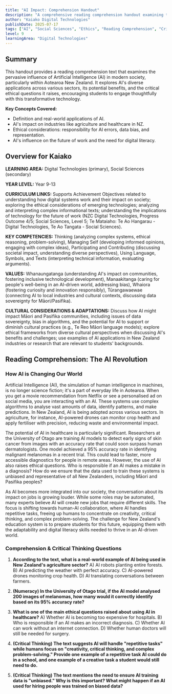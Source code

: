 ```yaml
---
title: "AI Impact: Comprehension Handout"
description: "A comprehensive reading comprehension handout examining the impact of Artificial Intelligence in Aotearoa, covering its use in agriculture and healthcare, as well as the ethical questions and future of work. Includes critical thinking and numeracy questions."
author: "Kaiako Digital Technologies"
publishDate: 2025-07-17
tags: ["AI", "Social Sciences", "Ethics", "Reading Comprehension", "Critical Thinking", "Numeracy", "Digital Technologies", "Aotearoa New Zealand Curriculum"]
level: 9
learningArea: "Digital Technologies"
---
```


## Summary

This handout provides a reading comprehension text that examines the pervasive influence of Artificial Intelligence (AI) in modern society, particularly within Aotearoa New Zealand. It explores AI's diverse applications across various sectors, its potential benefits, and the critical ethical questions it raises, encouraging students to engage thoughtfully with this transformative technology.

**Key Concepts Covered:**
*   Definition and real-world applications of AI.
*   AI's impact on industries like agriculture and healthcare in NZ.
*   Ethical considerations: responsibility for AI errors, data bias, and representation.
*   AI's influence on the future of work and the need for digital literacy.

## Overview for Kaiako

**LEARNING AREA:** Digital Technologies (primary), Social Sciences (secondary)

**YEAR LEVEL:** Year 9-13

**CURRICULUM LINKS:** Supports Achievement Objectives related to understanding how digital systems work and their impact on society; exploring the ethical considerations of emerging technologies; analyzing and interpreting complex informational texts; understanding the implications of technology for the future of work (NZC Digital Technologies, Progress Outcome 4/5; Social Sciences, Level 5; Te Mataiaho: Te Ao Hangarau - Digital Technologies, Te Ao Tangata - Social Sciences).

**KEY COMPETENCIES:** Thinking (analyzing complex systems, ethical reasoning, problem-solving), Managing Self (developing informed opinions, engaging with complex ideas), Participating and Contributing (discussing societal impact, understanding diverse perspectives), Using Language, Symbols, and Texts (interpreting technical information, evaluating arguments).

**VALUES:** Whanaungatanga (understanding AI's impact on communities, fostering inclusive technological development), Manaakitanga (caring for people's well-being in an AI-driven world, addressing bias), Whaiora (fostering curiosity and innovation responsibly), Tūrangawaewae (connecting AI to local industries and cultural contexts, discussing data sovereignty for Māori/Pasifika).

**CULTURAL CONSIDERATIONS & ADAPTATIONS:** Discuss how AI might impact Māori and Pasifika communities, including issues of data sovereignty, bias in algorithms, and the potential for AI to support or diminish cultural practices (e.g., Te Reo Māori language models); explore ethical frameworks from diverse cultural perspectives when discussing AI's benefits and challenges; use examples of AI applications in New Zealand industries or research that are relevant to students' backgrounds.

## Reading Comprehension: The AI Revolution

### How AI is Changing Our World

Artificial Intelligence (AI), the simulation of human intelligence in machines, is no longer science fiction; it's a part of everyday life in Aotearoa. When you get a movie recommendation from Netflix or see a personalised ad on social media, you are interacting with an AI. These systems use complex algorithms to analyse vast amounts of data, identify patterns, and make predictions. In New Zealand, AI is being adopted across various sectors. In agriculture, for instance, AI-powered drones can monitor crop health and apply fertiliser with precision, reducing waste and environmental impact.

The potential of AI in healthcare is particularly significant. Researchers at the University of Otago are training AI models to detect early signs of skin cancer from images with an accuracy rate that could soon surpass human dermatologists. One model achieved a 95% accuracy rate in identifying malignant melanomas in a recent trial. This could lead to faster, more accessible diagnostics for people in remote areas. However, the use of AI also raises ethical questions. Who is responsible if an AI makes a mistake in a diagnosis? How do we ensure that the data used to train these systems is unbiased and representative of all New Zealanders, including Māori and Pasifika peoples?

As AI becomes more integrated into our society, the conversation about its impact on jobs is growing louder. While some roles may be automated, many experts believe AI will create new jobs that require different skills. The focus is shifting towards human-AI collaboration, where AI handles repetitive tasks, freeing up humans to concentrate on creativity, critical thinking, and complex problem-solving. The challenge for New Zealand's education system is to prepare students for this future, equipping them with the adaptability and digital literacy skills needed to thrive in an AI-driven world.

### Comprehension & Critical Thinking Questions

1.  **According to the text, what is a real-world example of AI being used in New Zealand's agriculture sector?**
    A) AI robots planting entire forests.
    B) AI predicting the weather with perfect accuracy.
    C) AI-powered drones monitoring crop health.
    D) AI translating conversations between farmers.

2.  **(Numeracy) In the University of Otago trial, if the AI model analysed 200 images of melanomas, how many would it correctly identify based on its 95% accuracy rate?**

3.  **What is one of the main ethical questions raised about using AI in healthcare?**
    A) Whether AI is becoming too expensive for hospitals.
    B) Who is responsible if an AI makes an incorrect diagnosis.
    C) Whether AI can work without an internet connection.
    D) Whether human doctors will still be needed for surgery.

4.  **(Critical Thinking) The text suggests AI will handle "repetitive tasks" while humans focus on "creativity, critical thinking, and complex problem-solving." Provide one example of a repetitive task AI could do in a school, and one example of a creative task a student would still need to do.**

5.  **(Critical Thinking) The text mentions the need to ensure AI training data is "unbiased." Why is this important? What might happen if an AI used for hiring people was trained on biased data?**